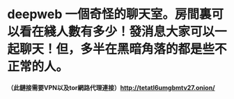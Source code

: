 # deepweb 一個奇怪的聊天室。房間裏可以看在綫人數有多少！發消息大家可以一起聊天！但，多半在黑暗角落的都是些不正常的人。
#### （此鏈接需要VPN以及tor網路代理連接）http://tetatl6umgbmtv27.onion/
